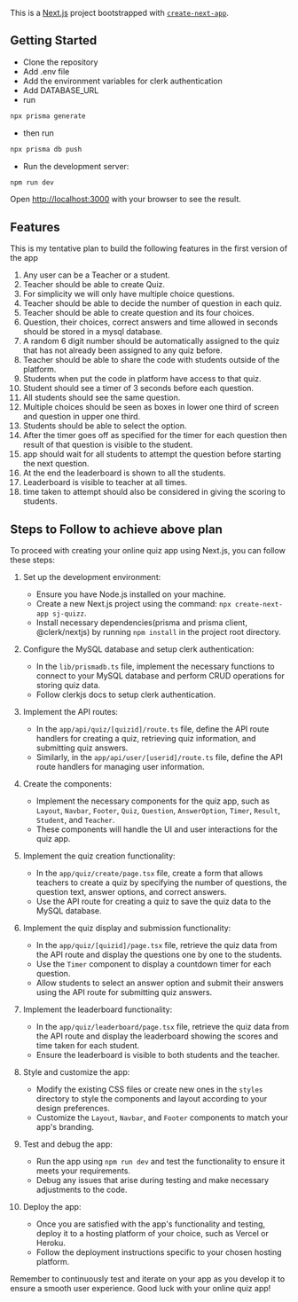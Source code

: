 This is a [Next.js](https://nextjs.org/) project bootstrapped with [`create-next-app`](https://github.com/vercel/next.js/tree/canary/packages/create-next-app).

## Getting Started
-   Clone the repository
-   Add .env file
-   Add the environment variables for clerk authentication
-   Add DATABASE_URL
-   run

```bash
npx prisma generate
```

- then run 

```bash
npx prisma db push
```

- Run the development server:

```bash
npm run dev
```

Open [http://localhost:3000](http://localhost:3000) with your browser to see the result.

## Features
This is my tentative plan to build the following features in the first version of the app
1. Any user can be a Teacher or a student.
2. Teacher should be able to create Quiz.
3. For simplicity we will only have multiple choice questions.
4. Teacher should be able to decide the number of question in each quiz.
5. Teacher should be able to create question and its four choices.
6. Question, their choices, correct answers and time allowed in seconds should be stored in a mysql database.
7. A random 6 digit number should be automatically assigned to the quiz that has not already been assigned to any quiz before.
8. Teacher should be able to share the code with students outside of the platform.
9. Students when put the code in platform have access to that quiz.
10. Student should see a timer of 3 seconds before each question.
11. All students should see the same question.
12. Multiple choices should be seen as boxes in lower one third of screen and question in upper one third.
13. Students should be able to select the option.
14. After the timer goes off as specified for the timer for each question  then result of that question is visible to the student.
15. app should wait for all students to attempt the question before starting the next question.
16. At the end the leaderboard is shown to all the students.
17. Leaderboard is visible to teacher at all times.
18. time taken to attempt should also be considered in giving the scoring to students.

## Steps to Follow to achieve above plan
To proceed with creating your online quiz app using Next.js, you can follow these steps:

1. Set up the development environment:
   - Ensure you have Node.js installed on your machine.
   - Create a new Next.js project using the command: `npx create-next-app sj-quizz`.
   - Install necessary dependencies(prisma and prisma client, @clerk/nextjs) by running `npm install` in the project root directory.

2. Configure the MySQL database and setup clerk authentication:
   - In the `lib/prismadb.ts` file, implement the necessary functions to connect to your MySQL database and perform CRUD operations for storing quiz data.
   - Follow clerkjs docs to setup clerk authentication.

3. Implement the API routes:
   - In the `app/api/quiz/[quizid]/route.ts` file, define the API route handlers for creating a quiz, retrieving quiz information, and submitting quiz answers.
   - Similarly, in the `app/api/user/[userid]/route.ts` file, define the API route handlers for managing user information.

4. Create the components:
   - Implement the necessary components for the quiz app, such as `Layout`, `Navbar`, `Footer`, `Quiz`, `Question`, `AnswerOption`, `Timer`, `Result`, `Student`, and `Teacher`.
   - These components will handle the UI and user interactions for the quiz app.

5. Implement the quiz creation functionality:
   - In the `app/quiz/create/page.tsx` file, create a form that allows teachers to create a quiz by specifying the number of questions, the question text, answer options, and correct answers.
   - Use the API route for creating a quiz to save the quiz data to the MySQL database.

6. Implement the quiz display and submission functionality:
   - In the `app/quiz/[quizid]/page.tsx` file, retrieve the quiz data from the API route and display the questions one by one to the students.
   - Use the `Timer` component to display a countdown timer for each question.
   - Allow students to select an answer option and submit their answers using the API route for submitting quiz answers.

7. Implement the leaderboard functionality:
   - In the `app/quiz/leaderboard/page.tsx` file, retrieve the quiz data from the API route and display the leaderboard showing the scores and time taken for each student.
   - Ensure the leaderboard is visible to both students and the teacher.

8. Style and customize the app:
   - Modify the existing CSS files or create new ones in the `styles` directory to style the components and layout according to your design preferences.
   - Customize the `Layout`, `Navbar`, and `Footer` components to match your app's branding.

9. Test and debug the app:
   - Run the app using `npm run dev` and test the functionality to ensure it meets your requirements.
   - Debug any issues that arise during testing and make necessary adjustments to the code.

10. Deploy the app:
    - Once you are satisfied with the app's functionality and testing, deploy it to a hosting platform of your choice, such as Vercel or Heroku.
    - Follow the deployment instructions specific to your chosen hosting platform.

Remember to continuously test and iterate on your app as you develop it to ensure a smooth user experience. Good luck with your online quiz app!
